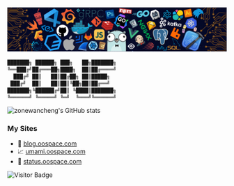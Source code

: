 # 
<img src='header.png' />

```
███████╗ ██████╗ ███╗   ██╗███████╗  
╚══███╔╝██╔═══██╗████╗  ██║██╔════╝   
  ███╔╝ ██║   ██║██╔██╗ ██║█████╗   
 ███╔╝  ██║   ██║██║╚██╗██║██╔══╝   
███████╗╚██████╔╝██║ ╚████║███████╗ 
╚══════╝ ╚═════╝ ╚═╝  ╚═══╝╚══════╝  
```

![zonewancheng's GitHub stats](https://github-readme-stats.vercel.app/api?username=zonewancheng&count_private=true&include_all_commits=true&theme=dracula)

### My Sites
* 📄 <a target="_blank" href="https://blog.oospace.com">blog.oospace.com</a>
* 📈 <a target="_blank" href="https://umami.oospace.com/share/v94cClo1WF02Xroe/blog.oospace.com">umami.oospace.com</a>
* 🚥 <a target="_blank" href="https://status.oospace.com">status.oospace.com</a>

![Visitor Badge](https://visitor-badge.laobi.icu/badge?page_id=zonewancheng.zonewancheng)
